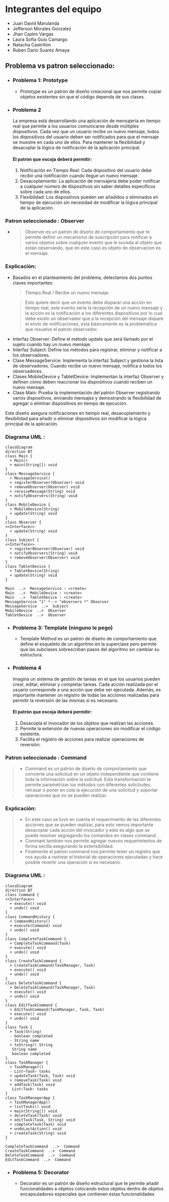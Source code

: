 # Integrantes del equipo
- Juan David Marulanda
- Jefferson Morales Gonzalez
- Jhan Castro Vargas
- Laura Sofia Guio Camargo
- Natacha Castrillon
- Ruben Dario Suarez Amaya

## Problema vs patron seleccionado:
- ### Problema 1: Prototype
  - Prototype es un patrón de diseño creacional que nos permite copiar objetos existentes sin que el código dependa de sus clases.

- ### Problema 2

  La empresa está desarrollando una aplicación de mensajería en tiempo real que permite a los usuarios comunicarse desde múltiples dispositivos. Cada vez que un usuario recibe un nuevo mensaje, todos los dispositivos del usuario deben ser notificados para que el mensaje se muestre en cada uno de ellos. Para mantener la flexibilidad y desacoplar la lógica de notificación de la aplicación principal. 


  #### El patrón que escoja deberá permitir:

  1. Notificación en Tiempo Real: Cada dispositivo del usuario debe recibir una notificación cuando llegue un nuevo mensaje.
  2. Desacoplamiento: La aplicación de mensajería debe poder notificar a cualquier número de dispositivos sin saber detalles específicos sobre cada uno de ellos.
  3. Flexibilidad: Los dispositivos pueden ser añadidos o eliminados en tiempo de ejecución sin necesidad de modificar la lógica principal de la aplicación.

### Patron seleccionado : Observer
- > Observer es un patrón de diseño de comportamiento que te permite definir un mecanismo de suscripción para notificar a varios objetos sobre cualquier evento que le suceda al objeto que están observando, que en este caso es objeto de observacion es el mensaje.
  
### Explicación:

- Basados en el planteamiento del problema, detectamos dos puntos claves importantes: 
 
   > Tiempo Real / Recibe un nuevo mensaje.

  > Esto quiere decir que un evento debe disparar una acción en tiempo real, este evento sería la recepción de un nuevo mensaje y la acción es la notificación a los diferentes dispositivos por lo cual debe existir un observador que a la recepción del mensaje dispare el envío de notificaciones, esta básicamente es la problemática que resuelve el patrón observador.


*	Interfaz Observer: Define el método update que será llamado por el sujeto cuando hay un nuevo mensaje.
*	Interfaz Subject: Define los métodos para registrar, eliminar y notificar a los observadores.
*	Clase MessageService: Implementa la interfaz Subject y gestiona la lista de observadores. Cuando recibe un nuevo mensaje, notifica a todos los observadores.
*	Clases MobileDevice y TabletDevice: Implementan la interfaz Observer y definen cómo deben reaccionar los dispositivos cuando reciben un nuevo mensaje.
*	Clase Main: Prueba la implementación del patrón Observer registrando varios dispositivos, enviando mensajes y demostrando la flexibilidad de agregar o eliminar dispositivos en tiempo de ejecución.

Este diseño asegura notificaciones en tiempo real, desacoplamiento y flexibilidad para añadir o eliminar dispositivos sin modificar la lógica principal de la aplicación.

### Diagrama UML :

```mermaid
classDiagram
direction BT
class Main {
  + Main() 
  + main(String[]) void
}
class MessageService {
  + MessageService() 
  + registerObserver(Observer) void
  + removeObserver(Observer) void
  + receiveMessage(String) void
  + notifyObservers(String) void
}
class MobileDevice {
  + MobileDevice(String) 
  + update(String) void
}
class Observer {
<<Interface>>
  + update(String) void
}
class Subject {
<<Interface>>
  + registerObserver(Observer) void
  + notifyObservers(String) void
  + removeObserver(Observer) void
}
class TabletDevice {
  + TabletDevice(String) 
  + update(String) void
}

Main  ..>  MessageService : «create»
Main  ..>  MobileDevice : «create»
Main  ..>  TabletDevice : «create»
MessageService "1" *--> "observers *" Observer 
MessageService  ..>  Subject 
MobileDevice  ..>  Observer 
TabletDevice  ..>  Observer 

```

- ### Problema 3: Template (ninguno le pego)
  - Template Method es un patrón de diseño de comportamiento que define el esqueleto de un algoritmo en la superclase pero permite que las subclases sobrescriban pasos del algoritmo sin cambiar su estructura.

- ### Problema 4

  Imagina un sistema de gestión de tareas en el que los usuarios pueden crear, editar,
  eliminar y completar tareas. Cada acción realizada por el usuario corresponde a una acción
  que debe ser ejecutada. Además, es importante mantener un registro de todas las acciones
  realizadas para permitir la reversión de las mismas si es necesario.

  #### El patrón que escoja deberá permitir:

  1. Desacopla el invocador de los objetos que realizan las acciones.
  2. Permite la extensión de nuevas operaciones sin modificar el código existente.
  3. Facilita el registro de acciones para realizar operaciones de reversión.

### Patron seleccionado : Command
> - Command es un patrón de diseño de comportamiento que convierte una solicitud en un objeto independiente que contiene toda la información sobre la solicitud. Esta transformación te permite parametrizar los métodos con diferentes solicitudes, retrasar o poner en cola la ejecución de una solicitud y soportar operaciones que no se pueden realizar.
 
### Explicación:

> - En este caso se tuvo en cuenta el requerimiento de las diferentes acciones que se pueden realizar, para esto vemos importante desacoplar cada acción del invocador y esto es algo que se puede resolver segregando los comandos en clases command.
> - Commant tambien nos permite agregar nuevos requerimientos de forma secilla asegurando la extensibilidad.
> - Finalmente el patron command nos permite tener un registro que nos ayuda a rastrear el historial de operaciones ejecutadas y hace posible revertir una operación si es necesario.

### Diagrama UML :
```mermaid
classDiagram
direction BT
class Command {
<<Interface>>
  + execute() void
  + undo() void
}
class CommandHistory {
  + CommandHistory() 
  + execute(Command) void
  + undo() void
}
class CompleteTaskCommand {
  + CompleteTaskCommand(Task) 
  + execute() void
  + undo() void
}
class CreateTaskCommand {
  + CreateTaskCommand(TaskManager, Task) 
  + execute() void
  + undo() void
}
class DeleteTaskCommand {
  + DeleteTaskCommand(TaskManager, Task) 
  + execute() void
  + undo() void
}
class EditTaskCommand {
  + EditTaskCommand(TaskManager, Task, Task) 
  + execute() void
  + undo() void
}
class Task {
  + Task(String) 
  - boolean completed
  - String name
  + toString() String
   String name
   boolean completed
}
class TaskManager {
  + TaskManager() 
  - List~Task~ tasks
  + updateTask(Task, Task) void
  + removeTask(Task) void
  + addTask(Task) void
   List~Task~ tasks
}
class TaskManagerApp {
  + TaskManagerApp() 
  + listTasks() void
  + main(String[]) void
  + deleteTask(Task) void
  + editTask(Task, String) void
  + completeTask(Task) void
  + undoLastAction() void
  + createTask(String) void
}

CompleteTaskCommand  ..>  Command 
CreateTaskCommand  ..>  Command 
DeleteTaskCommand  ..>  Command 
EditTaskCommand  ..>  Command 

```

- ### Problema 5: Decorator
  - Decorator es un patrón de diseño estructural que te permite añadir funcionalidades a objetos colocando estos objetos dentro de objetos encapsuladores especiales que contienen estas funcionalidades